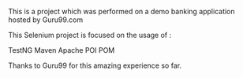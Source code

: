 This is a project which was performed on a demo banking application hosted by Guru99.com

This Selenium project is focused on the usage of :

TestNG
Maven
Apache POI
POM

Thanks to Guru99 for this amazing experience so far.
